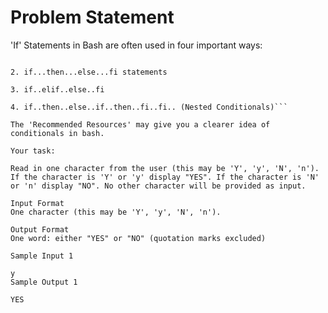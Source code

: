 # Problem Statement

'If' Statements in Bash are often used in four important ways:

```1. if...then...fi statements

2. if...then...else...fi statements  

3. if..elif..else..fi  

4. if..then..else..if..then..fi..fi.. (Nested Conditionals)```

The 'Recommended Resources' may give you a clearer idea of conditionals in bash.

Your task:

Read in one character from the user (this may be 'Y', 'y', 'N', 'n'). If the character is 'Y' or 'y' display "YES". If the character is 'N' or 'n' display "NO". No other character will be provided as input.

Input Format 
One character (this may be 'Y', 'y', 'N', 'n').

Output Format 
One word: either "YES" or "NO" (quotation marks excluded)

Sample Input 1

y  
Sample Output 1

YES  

